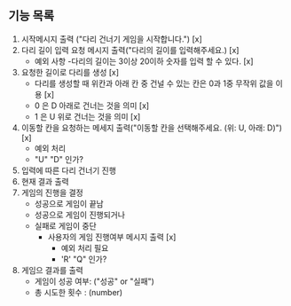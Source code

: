 ## 기능 목록
1. 시작메시지 출력 ("다리 건너기 게임을 시작합니다.") [x]
2. 다리 길이 입력 요청 메시지 출력("다리의 길이를 입력해주세요.) [x]
    - 예외 사항
        -다리의 길이는 3이상 20이하 숫자를 입력 할 수 있다. [x]
3. 요청한 길이로 다리를 생성 [x]
    - 다리를 생성할 때 위칸과 아래 칸 중 건널 수 있는 칸은 0과 1중 무작위 값을 이용 [x]
    - 0 은 D 아래로 건너는 것을 의미 [x]
    - 1 은 U 위로 건너는 것을 의미 [x]
4. 이동할 칸을 요청하는 메세지 출력("이동할 칸을 선택해주세요. (위: U, 아래: D)")[x]
    - 예외 처리
    - "U" "D" 인가?
5. 입력에 따른 다리 건너기 진행
6. 현재 결과 출력
7. 게임의 진행을 결정
   - 성공으로 게임이 끝남
   - 성공으로 게임이 진행되거나
   - 실패로 게임이 중단
      - 사용자의 게임 진행여부 메시지 출력 [x]
        - 예외 처리 필요
        - 'R' "Q" 인가?
8. 게임으 결과를 출력
   - 게임이 성공 여부: ("성공" or "실패")
   - 총 시도한 횟수 : (number)
